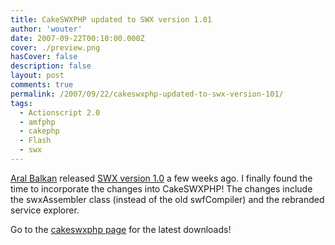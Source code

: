 ```yaml
---
title: CakeSWXPHP updated to SWX version 1.01
author: 'wouter'
date: 2007-09-22T00:10:00.000Z
cover: ./preview.png
hasCover: false
description: false
layout: post
comments: true
permalink: /2007/09/22/cakeswxphp-updated-to-swx-version-101/
tags:
  - Actionscript 2.0
  - amfphp
  - cakephp
  - Flash
  - swx
---
```

[Aral Balkan][1] released [SWX version 1.0][2] a few weeks ago. I finally found the time to incorporate the changes into CakeSWXPHP! The changes include the swxAssembler class (instead of the old swfCompiler) and the rebranded service explorer.

Go to the [cakeswxphp page][3] for the latest downloads!

 [1]: http://www.aralbalkan.com/ "Blog of Aral Balkan"
 [2]: http://www.swxformat.org "Official SWX homepage"
 [3]: /cakeswxphp
